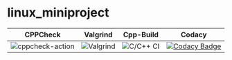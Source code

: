 # linux_miniproject

|CPPCheck|Valgrind|Cpp-Build|Codacy|
|--------|--------|---------|------|
|![cppcheck-action](https://github.com/99002493/linux_miniproject/workflows/cppcheck-action/badge.svg)|![Valgrind](https://github.com/99002493/linux_miniproject/workflows/Valgrind/badge.svg)|![C/C++ CI](https://github.com/99002493/linux_miniproject/workflows/C/C++%20CI/badge.svg)|[![Codacy Badge](https://app.codacy.com/project/badge/Grade/a39be1df579c4f1985b7c5809809fbc1)](https://www.codacy.com/gh/99002493/linux_miniproject/dashboard?utm_source=github.com&amp;utm_medium=referral&amp;utm_content=99002493/linux_miniproject&amp;utm_campaign=Badge_Grade)|
